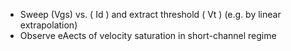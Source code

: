 - Sweep (Vgs) vs. ( Id ) and extract threshold ( Vt ) (e.g. by linear extrapolation) 
- Observe eAects of velocity saturation in short-channel regime
